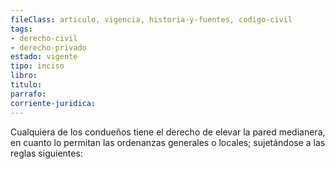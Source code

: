 ```yaml
---
fileClass: articulo, vigencia, historia-y-fuentes, codigo-civil
tags:
- derecho-civil
- derecho-privado
estado: vigente
tipo: inciso
libro:
titulo:
parrafo:
corriente-juridica:
---
```

Cualquiera de los condueños tiene el derecho de elevar la pared medianera, en cuanto lo permitan las ordenanzas generales o locales; sujetándose a las reglas siguientes: